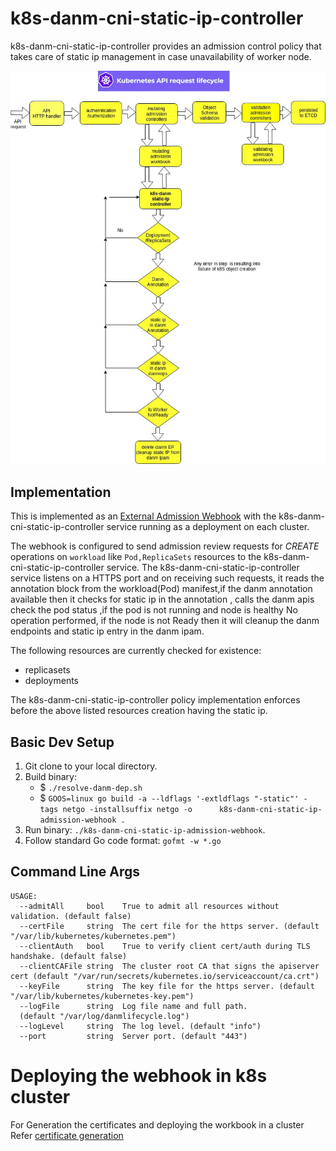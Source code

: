# k8s-danm-cni-static-ip-controller

k8s-danm-cni-static-ip-controller provides an admission control policy that takes care of
static ip management in case unavailability of worker node.

![flow chart](/flow.jpg)
## Implementation

This is implemented as an [External Admission Webhook](https://kubernetes.io/docs/admin/extensible-admission-controllers/#external-admission-webhooks) with the k8s-danm-cni-static-ip-controller service running as a deployment on each cluster.  

The webhook is configured to send admission review requests for *CREATE* operations on `workload` like `Pod,ReplicaSets` resources to the k8s-danm-cni-static-ip-controller service. The k8s-danm-cni-static-ip-controller service listens on a HTTPS port and on receiving such requests, it reads the annotation block from the workload(Pod) manifest,if the danm annotation available then it checks for static ip in the annotation , calls the danm apis check the pod status ,if the pod is not running and node is healthy No operation performed, if the node is not Ready then it  will cleanup the danm endpoints and static ip entry in the danm ipam.

The following resources are currently checked for existence:
- replicasets
- deployments

The k8s-danm-cni-static-ip-controller policy implementation enforces before the above listed resources creation having the static ip.
## Basic Dev Setup
1. Git clone to your local directory.
2. Build binary:
    - $ `./resolve-danm-dep.sh`
    - $ `GOOS=linux go build -a --ldflags '-extldflags "-static"' -tags netgo -installsuffix netgo -o      k8s-danm-cni-static-ip-admission-webhook .`
3. Run binary: `./k8s-danm-cni-static-ip-admission-webhook`.
4. Follow standard Go code format: `gofmt -w *.go`

## Command Line Args

```
USAGE:
  --admitAll     bool    True to admit all resources without validation. (default false)
  --certFile     string  The cert file for the https server. (default "/var/lib/kubernetes/kubernetes.pem")
  --clientAuth   bool    True to verify client cert/auth during TLS handshake. (default false)
  --clientCAFile string  The cluster root CA that signs the apiserver cert (default "/var/run/secrets/kubernetes.io/serviceaccount/ca.crt")
  --keyFile      string  The key file for the https server. (default "/var/lib/kubernetes/kubernetes-key.pem")
  --logFile      string  Log file name and full path.
  (default "/var/log/danmlifecycle.log")
  --logLevel     string  The log level. (default "info")
  --port         string  Server port. (default "443")
```

# Deploying the webhook in k8s cluster
For Generation the certificates and deploying the workbook in a cluster 
Refer [certificate generation](https://banzaicloud.com/blog/k8s-admission-webhooks/)